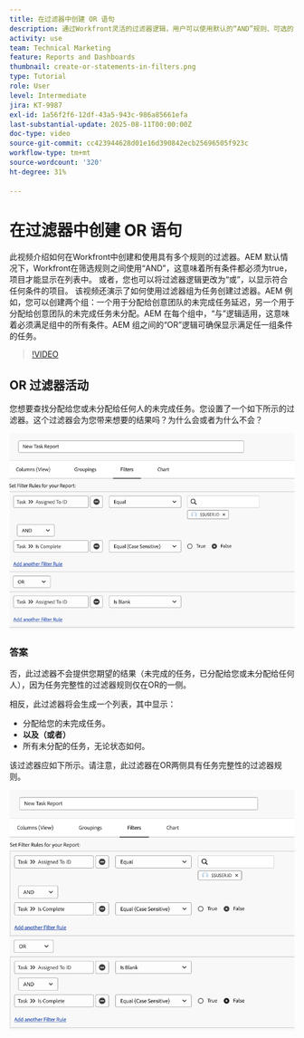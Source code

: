 ```yaml
---
title: 在过滤器中创建 OR 语句
description: 通过Workfront灵活的过滤器逻辑，用户可以使用默认的“AND”规则、可选的“OR”条件以及针对复杂标准的有组织过滤器组来优化报表视图。
activity: use
team: Technical Marketing
feature: Reports and Dashboards
thumbnail: create-or-statements-in-filters.png
type: Tutorial
role: User
level: Intermediate
jira: KT-9987
exl-id: 1a56f2f6-12df-43a5-943c-986a85661efa
last-substantial-update: 2025-08-11T00:00:00Z
doc-type: video
source-git-commit: cc423944628d01e16d390842ecb25696505f923c
workflow-type: tm+mt
source-wordcount: '320'
ht-degree: 31%

---
```


# 在过滤器中创建 OR 语句

此视频介绍如何在Workfront中创建和使用具有多个规则的过滤器。&#x200B;AEM 默认情况下，Workfront在筛选规则之间使用“AND”，这意味着所有条件都必须为true，项目才能显示在列表中。
或者，您也可以将过滤器逻辑更改为“或”，以显示符合任何条件的项目。
该视频还演示了如何使用过滤器组为任务创建过滤器。&#x200B;AEM 例如，您可以创建两个组：一个用于分配给创意团队的未完成任务延迟，另一个用于分配给创意团队的未完成任务未分配。&#x200B;AEM 在每个组中，“与”逻辑适用，这意味着必须满足组中的所有条件。&#x200B;AEM 组之间的“OR”逻辑可确保显示满足任一组条件的任务。

>[!VIDEO](https://video.tv.adobe.com/v/3470692/?quality=12&learn=on&enablevpops=0)

## OR 过滤器活动

您想要查找分配给您或未分配给任何人的未完成任务。您设置了一个如下所示的过滤器。这个过滤器会为您带来想要的结果吗？为什么会或者为什么不会？

![图像：创建有误的 OR 语句，位于 [!DNL Workfront]](assets/or-statement-your-turn-1.png)

### 答案

否，此过滤器不会提供您期望的结果（未完成的任务，已分配给您或未分配给任何人），因为任务完整性的过滤器规则仅在OR的一侧。

相反，此过滤器将会生成一个列表，其中显示：

* 分配给您的未完成任务。
* **以及（或者）**
* 所有未分配的任务，无论状态如何。

该过滤器应如下所示。请注意，此过滤器在OR两侧具有任务完整性的过滤器规则。

![图像：创建正确的 OR 语句，位于 [!DNL Workfront]](assets/or-statement-your-turn-2.png)
